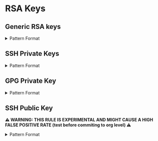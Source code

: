 <!-- WARNING: This README is generated automatically
-->
# RSA Keys

## Generic RSA keys


<details>
<summary>Pattern Format</summary>
<p>

```regex
--BEGIN (?:[A-Z]+ )?PRIVATE KEY--+[a-zA-Z0-9+/=\s]+--+END (?:[A-Z]+ )?PRIVATE KEY--
```

**Comments / Notes:**

- Current Version: v0.1
</p>
</details>



## SSH Private Keys


<details>
<summary>Pattern Format</summary>
<p>

```regex
--BEGIN OPENSSH PRIVATE KEY--+[a-zA-Z0-9+/=\s]+--+END OPENSSH PRIVATE KEY--
```

**Comments / Notes:**

- Current Version: v0.1
- *SSH Password:* `MyPassword`
</p>
</details>



## GPG Private Key


<details>
<summary>Pattern Format</summary>
<p>

```regex
--BEGIN PGP PRIVATE KEY BLOCK--+[a-zA-Z0-9+/=\s]+--+END PGP PRIVATE KEY BLOCK--
```

**Comments / Notes:**

- Current Version: v0.1
</p>
</details>



## SSH Public Key


**⚠️ WARNING: THIS RULE IS EXPERIMENTAL AND MIGHT CAUSE A HIGH FALSE POSITIVE RATE (test before commiting to org level) ⚠️**

<details>
<summary>Pattern Format</summary>
<p>

```regex
ssh-rsa (.*|\n) [\S]*@?[\S]*
```

**Comments / Notes:**

- Current Version: v0.1
- SSH Public Key (not a secret)
</p>
</details>

